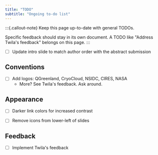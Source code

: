 ```yaml
---
title: "TODO"
subtitle: "Ongoing to-do list"
---
```


:::{.callout-note}
Keep this page up-to-date with general TODOs.

Specific feedback should stay in its own document. A TODO like "Address Twila's
feedback" belongs on this page.
:::

- [ ] Update intro slide to match author order with the abstract submission


## Conventions

- [ ] Add logos: QGreenland, CryoCloud, NSIDC, CIRES, NASA
    - More? See Twila's feedback. Ask around.


## Appearance

- [ ] Darker link colors for increased contrast
- [ ] Remove icons from lower-left of slides


## Feedback

- [ ] Implement Twila's feedback
